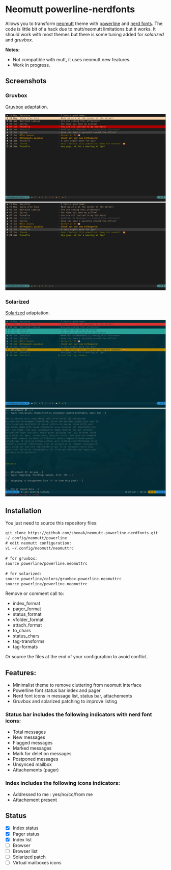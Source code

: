 
# Neomutt powerline-nerdfonts

Allows you to transform [neomutt][1] theme with [powerline][2] and [nerd fonts][3].
The code is little bit of a hack due to mutt/neomutt limitations but it works.
It should work with most themes but there is some tuning added for *solarized* and
*gruvbox*.

**Notes:**

* Not compatible with mutt, it uses neomutt new features.
* Work in progress.


## Screenshots

### Gruvbox

[Gruvbox][4] adaptation.

![Neomutt powerline, gruvbox](screenshots/gruvbox1.png)
![Neomutt powerline, gruvbox](screenshots/gruvbox2.png)


### Solarized

[Solarized][5] adaptation.

![Neomutt powerline, solarized](screenshots/solarized1.png)
![Neomutt powerline, solarized](screenshots/solarized2.png)


## Installation

You just need to source this repository files:


  ```
  git clone https://github.com/sheoak/neomutt-powerline-nerdfonts.git
  ~/.config/neomutt/powerline
  # edit neomutt configuration:
  vi ~/.config/neomutt/neomuttrc

  # for gruvbox:
  source powerline/powerline.neomuttrc

  # for solarized:
  source powerline/colors/gruvbox-powerline.neomuttrc
  source powerline/powerline.neomuttrc
  ```


Remove or comment call to:

- index_format
- pager_format
- status_format
- vfolder_format
- attach_format
- to_chars
- status_chars
- tag-transforms
- tag-formats


Or source the files at the end of your configuration to avoid conflict.



## Features:

* Minimalist theme to remove cluttering from neomutt interface
* Powerline font status bar index and pager
* Nerd font icons in message list, status bar, attachements
* Gruvbox and solarized patching to improve listing

### Status bar includes the following indicators with nerd font icons:

* Total messages
* New messages
* Flagged messages
* Marked messages
* Mark for deletion messages
* Postponed messages
* Unsynced mailbox
* Attachements (pager)

### Index includes the following icons indicators:

* Addressed to me : yes/no/cc/from me
* Attachement present


## Status

* [x] Index status
* [x] Pager status
* [x] Index list
* [ ] Browser
* [ ] Browser list
* [ ] Solarized patch
* [ ] Virtual mailboxes icons

[1]: https://github.com/neomutt
[2]: https://github.com/powerline/powerline
[3]: http://nerdfonts.com/
[4]: https://github.com/morhetz/gruvbox
[5]: https://ethanschoonover.com/solarized/
